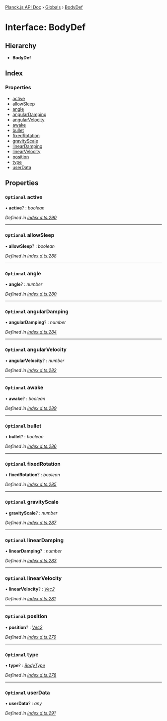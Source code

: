 [Planck.js API Doc](../README.md) › [Globals](../globals.md) › [BodyDef](bodydef.md)

# Interface: BodyDef

## Hierarchy

* **BodyDef**

## Index

### Properties

* [active](bodydef.md#optional-active)
* [allowSleep](bodydef.md#optional-allowsleep)
* [angle](bodydef.md#optional-angle)
* [angularDamping](bodydef.md#optional-angulardamping)
* [angularVelocity](bodydef.md#optional-angularvelocity)
* [awake](bodydef.md#optional-awake)
* [bullet](bodydef.md#optional-bullet)
* [fixedRotation](bodydef.md#optional-fixedrotation)
* [gravityScale](bodydef.md#optional-gravityscale)
* [linearDamping](bodydef.md#optional-lineardamping)
* [linearVelocity](bodydef.md#optional-linearvelocity)
* [position](bodydef.md#optional-position)
* [type](bodydef.md#optional-type)
* [userData](bodydef.md#optional-userdata)

## Properties

### `Optional` active

• **active**? : *boolean*

*Defined in [index.d.ts:290](https://github.com/shakiba/planck.js/blob/9a1fbe4/lib/index.d.ts#L290)*

___

### `Optional` allowSleep

• **allowSleep**? : *boolean*

*Defined in [index.d.ts:288](https://github.com/shakiba/planck.js/blob/9a1fbe4/lib/index.d.ts#L288)*

___

### `Optional` angle

• **angle**? : *number*

*Defined in [index.d.ts:280](https://github.com/shakiba/planck.js/blob/9a1fbe4/lib/index.d.ts#L280)*

___

### `Optional` angularDamping

• **angularDamping**? : *number*

*Defined in [index.d.ts:284](https://github.com/shakiba/planck.js/blob/9a1fbe4/lib/index.d.ts#L284)*

___

### `Optional` angularVelocity

• **angularVelocity**? : *number*

*Defined in [index.d.ts:282](https://github.com/shakiba/planck.js/blob/9a1fbe4/lib/index.d.ts#L282)*

___

### `Optional` awake

• **awake**? : *boolean*

*Defined in [index.d.ts:289](https://github.com/shakiba/planck.js/blob/9a1fbe4/lib/index.d.ts#L289)*

___

### `Optional` bullet

• **bullet**? : *boolean*

*Defined in [index.d.ts:286](https://github.com/shakiba/planck.js/blob/9a1fbe4/lib/index.d.ts#L286)*

___

### `Optional` fixedRotation

• **fixedRotation**? : *boolean*

*Defined in [index.d.ts:285](https://github.com/shakiba/planck.js/blob/9a1fbe4/lib/index.d.ts#L285)*

___

### `Optional` gravityScale

• **gravityScale**? : *number*

*Defined in [index.d.ts:287](https://github.com/shakiba/planck.js/blob/9a1fbe4/lib/index.d.ts#L287)*

___

### `Optional` linearDamping

• **linearDamping**? : *number*

*Defined in [index.d.ts:283](https://github.com/shakiba/planck.js/blob/9a1fbe4/lib/index.d.ts#L283)*

___

### `Optional` linearVelocity

• **linearVelocity**? : *[Vec2](../classes/vec2.md)*

*Defined in [index.d.ts:281](https://github.com/shakiba/planck.js/blob/9a1fbe4/lib/index.d.ts#L281)*

___

### `Optional` position

• **position**? : *[Vec2](../classes/vec2.md)*

*Defined in [index.d.ts:279](https://github.com/shakiba/planck.js/blob/9a1fbe4/lib/index.d.ts#L279)*

___

### `Optional` type

• **type**? : *[BodyType](../globals.md#bodytype)*

*Defined in [index.d.ts:278](https://github.com/shakiba/planck.js/blob/9a1fbe4/lib/index.d.ts#L278)*

___

### `Optional` userData

• **userData**? : *any*

*Defined in [index.d.ts:291](https://github.com/shakiba/planck.js/blob/9a1fbe4/lib/index.d.ts#L291)*

